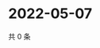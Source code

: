 # 2022-05-07

共 0 条

<!-- BEGIN WEIBO -->
<!-- 最后更新时间 Sat May 07 2022 12:19:16 GMT+0800 (China Standard Time) -->

<!-- END WEIBO -->

